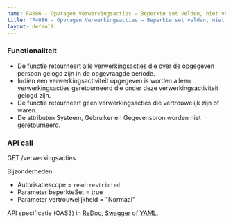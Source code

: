 ```yaml
---
name: F4086 - Opvragen Verwerkingsacties – Beperkte set velden, niet vertrouwelijk
title: "F4086 - Opvragen Verwerkingsacties – Beperkte set velden, niet vertrouwelijk"
layout: default
---
```


### Functionaliteit

* De functie retourneert alle verwerkingsacties die over de opgegeven persoon gelogd zijn in de opgevraagde periode.
* Indien een verwerkingsactiviteit opgegeven is worden alleen verwerkingsacties geretourneerd die onder deze verwerkingsactiviteit gelogd zijn.
* De functie retourneert geen verwerkingsacties die vertrouwelijk zijn of waren.
* De attributen Systeem, Gebruiker en Gegevensbron worden niet geretourneerd.


### API call

GET /verwerkingsacties

Bijzonderheden:
* Autorisatiescope = `read:restricted`
* Parameter beperkteSet = true
* Parameter vertrouwelijkheid = "Normaal"

API specificatie (OAS3) in
  [ReDoc](http://redocly.github.io/redoc/?url=https://raw.githubusercontent.com/VNG-Realisatie/gemma-verwerkingenlogging/master/docs/_content/api/oas-specification/logging-verwerkingen-api/openapi.yaml#operation/verwerkingsactie_list),
  [Swagger](https://petstore.swagger.io/?url=https://raw.githubusercontent.com/VNG-Realisatie/gemma-verwerkingenlogging/master/docs/_content/api/oas-specification/logging-verwerkingen-api/openapi.yaml#/REST%20calls/verwerkingsactie_list) of
  [YAML](https://raw.githubusercontent.com/VNG-Realisatie/gemma-verwerkingenlogging/master/docs/_content/api/oas-specification/logging-verwerkingen-api/openapi.yaml).

